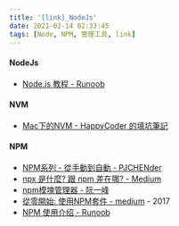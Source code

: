 ```yaml
---
title: '[link]_NodeJs'
date: 2021-02-14 02:33:45
tags: [Node, NPM, 管理工具, link]
---
```


#### NodeJs
  - [Node.js 教程 - Runoob](https://www.runoob.com/nodejs/nodejs-tutorial.html) 

<!-- more -->

#### NVM
  - [Mac下的NVM - HappyCoder 的填坑筆記](https://sasacode.wordpress.com/)

#### NPM
  - [NPM系列 - 從手動到自動 - PJCHENder](https://pjchender.blogspot.com/p/blog-page.html) 
  - [npx 是什麼? 跟 npm 差在哪? - Medium](https://medium.com/itsems-frontend/whats-npx-e83400efe7f8) 
  - [npm模塊管理器 - 阮一峰](https://javascript.ruanyifeng.com/nodejs/npm.html) 
  - [從零開始: 使用NPM套件 - medium](https://medium.com/html-test/%E5%BE%9E%E9%9B%B6%E9%96%8B%E5%A7%8B-%E4%BD%BF%E7%94%A8npm%E5%A5%97%E4%BB%B6-317beefdf182) - 2017
  - [NPM 使用介绍 - Runoob](https://www.runoob.com/nodejs/nodejs-npm.html)
  